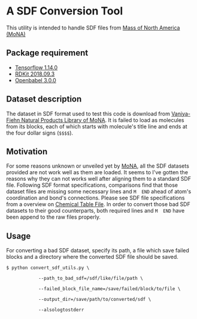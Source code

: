 # A SDF Conversion Tool
This utility is intended to handle SDF files from [Mass of North America (MoNA)](https://mona.fiehnlab.ucdavis.edu)

## Package requirement
+ [Tensorflow 1.14.0](https://www.tensorflow.org/install/pip)
+ [RDKit 2018.09.3](https://www.rdkit.org/docs/Install.html)
+ [Openbabel 3.0.0](http://openbabel.org/wiki/Category:Installation)


## Dataset description
The dataset in SDF format used to test this code is download from 
[Vaniya-Fiehn Natural Products Library of MoNA](https://mona.fiehnlab.ucdavis.edu/downloads). It is failed to 
load as molecules from its blocks, each of which starts with molecule's title line and ends at the four dollar signs
(`$$$$`). 

## Motivation
For some reasons unknown or unveiled yet by [MoNA](https://mona.fiehnlab.ucdavis.edu), all the SDF datasets
provided are not work well as them are loaded. It seems to I've gotten the reasons why they can not works well after 
aligning them to a standard SDF file. Following SDF format specifications, comparisons find that those dataset files 
are missing some necessary lines and `M  END` ahead of atom's coordination and bond's connections. Please see SDF 
file specifications from a overview on [Chemical Table File](https://en.wikipedia.org/wiki/Chemical_table_file). 
In order to convert those bad SDF datasets to their good counterparts, both required lines and `M  END` have been
append to the raw files properly.

## Usage
For converting a bad SDF dataset, specify its path, a file which save failed blocks and a directory where the 
converted SDF file should be saved.
```
$ python convert_sdf_utils.py \

            --path_to_bad_sdf=/sdf/like/file/path \

            --failed_block_file_name=/save/failed/block/to/file \

            --output_dir=/save/path/to/converted/sdf \

            --alsologtostderr
```
